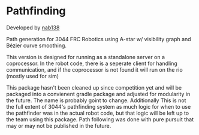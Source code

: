 # Pathfinding

Developed by [nab138](https://github.com/nab138)

Path generation for 3044 FRC Robotics using A-star w/ visibility graph and Bézier curve smoothing. 

This version is designed for running as a standalone server on a coprocessor. In the robot code, there is a seperate client for handling communication, and if the coprocessor is not found it will run on the rio (mostly used for sim)

This package hasn't been cleaned up since competition yet and will be packaged into a convienent gradle package and adjusted for modularity in the future. The name is probably goint to change. Additionally This is not the full extent of 3044's pathfinding system as much logic for when to use the pathfinder was in the actual robot code, but that logic will be left up to the team using this package. Path following was done with pure pursuit that may or may not be published in the future.